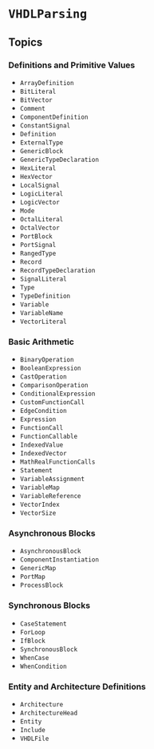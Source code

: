 # ``VHDLParsing``

## Topics

### Definitions and Primitive Values
- ``ArrayDefinition``
- ``BitLiteral``
- ``BitVector``
- ``Comment``
- ``ComponentDefinition``
- ``ConstantSignal``
- ``Definition``
- ``ExternalType``
- ``GenericBlock``
- ``GenericTypeDeclaration``
- ``HexLiteral``
- ``HexVector``
- ``LocalSignal``
- ``LogicLiteral``
- ``LogicVector``
- ``Mode``
- ``OctalLiteral``
- ``OctalVector``
- ``PortBlock``
- ``PortSignal``
- ``RangedType``
- ``Record``
- ``RecordTypeDeclaration``
- ``SignalLiteral``
- ``Type``
- ``TypeDefinition``
- ``Variable``
- ``VariableName``
- ``VectorLiteral``

### Basic Arithmetic
- ``BinaryOperation``
- ``BooleanExpression``
- ``CastOperation``
- ``ComparisonOperation``
- ``ConditionalExpression``
- ``CustomFunctionCall``
- ``EdgeCondition``
- ``Expression``
- ``FunctionCall``
- ``FunctionCallable``
- ``IndexedValue``
- ``IndexedVector``
- ``MathRealFunctionCalls``
- ``Statement``
- ``VariableAssignment``
- ``VariableMap``
- ``VariableReference``
- ``VectorIndex``
- ``VectorSize``


### Asynchronous Blocks
- ``AsynchronousBlock``
- ``ComponentInstantiation``
- ``GenericMap``
- ``PortMap``
- ``ProcessBlock``

### Synchronous Blocks
- ``CaseStatement``
- ``ForLoop``
- ``IfBlock``
- ``SynchronousBlock``
- ``WhenCase``
- ``WhenCondition``

### Entity and Architecture Definitions
- ``Architecture``
- ``ArchitectureHead``
- ``Entity``
- ``Include``
- ``VHDLFile``
